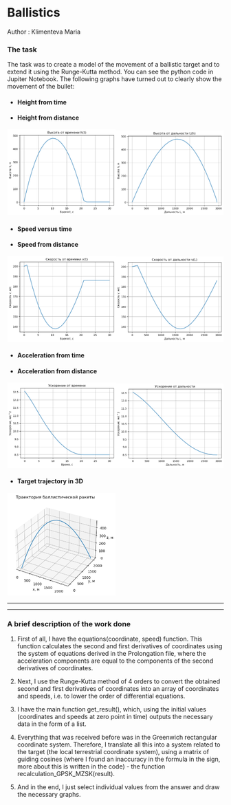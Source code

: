 # Ballistics

Author : Klimenteva Maria

### The task
The task was to create a model of the movement of a ballistic target and to extend it using the Runge-Kutta method.
You can see the python code in Jupiter Notebook. The following graphs have turned out to clearly show the movement of the bullet:

- #### Height from time
- #### Height from distance
<img src="charts\Высота от времени.png" width=50% height=50%><img src="charts\Высота от дальности.png" width=50% height=50%>

- #### Speed versus time
- #### Speed from distance
<img src="charts\Скорость от времени.png" width=50% height=50%><img src="charts\Скорость от дальности.png" width=50% height=50%>

- #### Acceleration from time
- #### Acceleration from distance
<img src="charts\Ускорение от времени.png" width=50% height=50%><img src="charts\Ускорение от дальности.png" width=50% height=50%>

- #### Target trajectory in 3D
<img src="charts\Траектория 3D.png" width=50% height=50%>


---
---
### A brief description of the work done
1) First of all, I have the equations(coordinate, speed) function. This function calculates the second and first derivatives of coordinates using the system of equations derived in the Prolongation file, where the acceleration components are equal to the components of the second derivatives of coordinates.

2) Next, I use the Runge-Kutta method of 4 orders to convert the obtained second and first derivatives of coordinates into an array of coordinates and speeds, i.e. to lower the order of differential equations.

3) I have the main function get_result(), which, using the initial values (coordinates and speeds at zero point in time) outputs the necessary data in the form of a list.

4) Everything that was received before was in the Greenwich rectangular coordinate system. Therefore, I translate all this into a system related to the target (the local terrestrial coordinate system), using a matrix of guiding cosines (where I found an inaccuracy in the formula in the sign, more about this is written in the code) - the function recalculation_GPSK_MZSK(result).

5) And in the end, I just select individual values from the answer and draw the necessary graphs.
